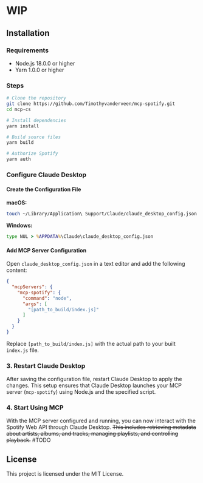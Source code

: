 # WIP

## Installation

### Requirements
- Node.js 18.0.0 or higher
- Yarn 1.0.0 or higher

### Steps
```bash
# Clone the repository
git clone https://github.com/Timothyvanderveen/mcp-spotify.git
cd mcp-cs

# Install dependencies
yarn install

# Build source files
yarn build

# Authorize Spotify
yarn auth
```


### Configure Claude Desktop

#### Create the Configuration File

**macOS:**

```bash
touch ~/Library/Application\ Support/Claude/claude_desktop_config.json
```

**Windows:**

```cmd
type NUL > %APPDATA%\Claude\claude_desktop_config.json
```

#### Add MCP Server Configuration

Open `claude_desktop_config.json` in a text editor and add the following content:

```json
{
  "mcpServers": {
    "mcp-spotify": {
      "command": "node",
      "args": [
        "[path_to_build/index.js]"
      ]
    }
  }
}
```

Replace `[path_to_build/index.js]` with the actual path to your built `index.js` file.

### 3. Restart Claude Desktop

After saving the configuration file, restart Claude Desktop to apply the changes. This setup ensures that Claude Desktop launches your MCP server (`mcp-spotify`) using Node.js and the specified script.

### 4. Start Using MCP
   With the MCP server configured and running, you can now interact with the Spotify Web API through Claude Desktop. ~~This includes retrieving metadata about artists, albums, and tracks, managing playlists, and controlling playback.~~ #TODO
## License

This project is licensed under the MIT License.
